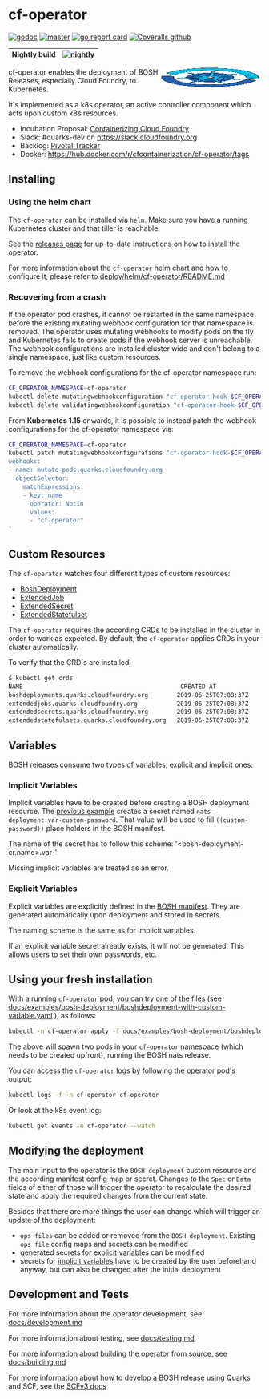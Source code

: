 # cf-operator

[![godoc](https://godoc.org/code.cloudfoundry.org/cf-operator?status.svg)](https://godoc.org/code.cloudfoundry.org/cf-operator)
[![master](https://ci.flintstone.cf.cloud.ibm.com/api/v1/teams/quarks/pipelines/cf-operator/badge)](https://ci.flintstone.cf.cloud.ibm.com/teams/quarks/pipelines/cf-operator)
[![go report card](https://goreportcard.com/badge/code.cloudfoundry.org/cf-operator)](https://goreportcard.com/report/code.cloudfoundry.org/cf-operator)
[![Coveralls github](https://img.shields.io/coveralls/github/cloudfoundry-incubator/cf-operator.svg?style=flat)](https://coveralls.io/github/cloudfoundry-incubator/cf-operator?branch=HEAD)

|Nightly build|[![nightly](https://ci.flintstone.cf.cloud.ibm.com/api/v1/teams/quarks/pipelines/cf-operator-nightly/badge)](https://ci.flintstone.cf.cloud.ibm.com/teams/quarks/pipelines/cf-operator-nightly)|
|-|-|

<img align="right" width="200" height="39" src="https://github.com/cloudfoundry-incubator/cf-operator/raw/master/docs/cf-operator-logo.png">

cf-operator enables the deployment of BOSH Releases, especially Cloud Foundry, to Kubernetes.

It's implemented as a k8s operator, an active controller component which acts upon custom k8s resources.

* Incubation Proposal: [Containerizing Cloud Foundry](https://docs.google.com/document/d/1_IvFf-cCR4_Hxg-L7Z_R51EKhZfBqlprrs5NgC2iO2w/edit#heading=h.lybtsdyh8res)
* Slack: #quarks-dev on <https://slack.cloudfoundry.org>
* Backlog: [Pivotal Tracker](https://www.pivotaltracker.com/n/projects/2192232)
* Docker: https://hub.docker.com/r/cfcontainerization/cf-operator/tags

## Installing

### **Using the helm chart**

The `cf-operator` can be installed via `helm`. Make sure you have a running Kubernetes cluster and that tiller is reachable.

See the [releases page](https://github.com/cloudfoundry-incubator/cf-operator/releases) for up-to-date instructions on how to install the operator.

For more information about the `cf-operator` helm chart and how to configure it, please refer to [deploy/helm/cf-operator/README.md](deploy/helm/cf-operator/README.md)

### Recovering from a crash

If the operator pod crashes, it cannot be restarted in the same namespace before the existing mutating webhook configuration for that namespace is removed.
The operator uses mutating webhooks to modify pods on the fly and Kubernetes fails to create pods if the webhook server is unreachable.
The webhook configurations are installed cluster wide and don't belong to a single namespace, just like custom resources.

To remove the webhook configurations for the cf-operator namespace run:

```bash
CF_OPERATOR_NAMESPACE=cf-operator
kubectl delete mutatingwebhookconfiguration "cf-operator-hook-$CF_OPERATOR_NAMESPACE"
kubectl delete validatingwebhookconfiguration "cf-operator-hook-$CF_OPERATOR_NAMESPACE"
```

From **Kubernetes 1.15** onwards, it is possible to instead patch the webhook configurations for the cf-operator namespace via:
```bash
CF_OPERATOR_NAMESPACE=cf-operator
kubectl patch mutatingwebhookconfigurations "cf-operator-hook-$CF_OPERATOR_NAMESPACE" -p '
webhooks:
- name: mutate-pods.quarks.cloudfoundry.org
  objectSelector:
    matchExpressions:
    - key: name
      operator: NotIn
      values:
      - "cf-operator"
'
```

## Custom Resources

The `cf-operator` watches four different types of custom resources:

- [BoshDeployment](docs/controllers/boshdeployment.md)
- [ExtendedJob](https://github.com/cloudfoundry-incubator/quarks-job/blob/master/docs/extendedjob.md)
- [ExtendedSecret](docs/controllers/extendedsecret.md)
- [ExtendedStatefulset](docs/controllers/extendedstatefulset.md)

The `cf-operator` requires the according CRDs to be installed in the cluster in order to work as expected. By default, the `cf-operator` applies CRDs in your cluster automatically.

To verify that the CRD´s are installed:

```bash
$ kubectl get crds
NAME                                            CREATED AT
boshdeployments.quarks.cloudfoundry.org        2019-06-25T07:08:37Z
extendedjobs.quarks.cloudfoundry.org           2019-06-25T07:08:37Z
extendedsecrets.quarks.cloudfoundry.org        2019-06-25T07:08:37Z
extendedstatefulsets.quarks.cloudfoundry.org   2019-06-25T07:08:37Z
```

## Variables

BOSH releases consume two types of variables, explicit and implicit ones.

### Implicit Variables

Implicit variables have to be created before creating a BOSH deployment resource.
The [previous example](docs/examples/bosh-deployment/boshdeployment-with-custom-variable.yaml) creates a secret named `nats-deployment.var-custom-password`. That value will be used to fill `((custom-password))` place holders in the BOSH manifest.

The name of the secret has to follow this scheme: '<bosh-deployment-cr.name>.var-<variable-name>'

Missing implicit variables are treated as an error.

### Explicit Variables

Explicit variables are explicitly defined in the [BOSH manifest](https://bosh.io/docs/manifest-v2/#variables). They are generated automatically upon deployment and stored in secrets.

The naming scheme is the same as for implicit variables.

If an explicit variable secret already exists, it will not be generated. This allows users to set their own passwords, etc.


## Using your fresh installation

With a running `cf-operator` pod, you can try one of the files (see [docs/examples/bosh-deployment/boshdeployment-with-custom-variable.yaml](docs/examples/bosh-deployment/boshdeployment-with-custom-variable.yaml) ), as follows:

```bash
kubectl -n cf-operator apply -f docs/examples/bosh-deployment/boshdeployment-with-custom-variable.yaml
```

The above will spawn two pods in your `cf-operator` namespace (which needs to be created upfront), running the BOSH nats release.

You can access the `cf-operator` logs by following the operator pod's output:

```bash
kubectl logs -f -n cf-operator cf-operator
```

Or look at the k8s event log:

```bash
kubectl get events -n cf-operator --watch
```

## Modifying the deployment

The main input to the operator is the `BOSH deployment` custom resource and the according manifest config map or secret. Changes to the `Spec` or `Data` fields of either of those will trigger the operator to recalculate the desired state and apply the required changes from the current state.

Besides that there are more things the user can change which will trigger an update of the deployment:

* `ops files` can be added or removed from the `BOSH deployment`. Existing `ops file` config maps and secrets can be modified
* generated secrets for [explicit variables](docs/from_bosh_to_kube.md#variables-to-extended-secrets) can be modified
* secrets for [implicit variables](docs/from_bosh_to_kube.md#manual-implicit-variables) have to be created by the user beforehand anyway, but can also be changed after the initial deployment

## Development and Tests

For more information about the operator development, see [docs/development.md](docs/development.md)

For more information about testing, see [docs/testing.md](docs/testing.md)

For more information about building the operator from source, see [docs/building.md](docs/building.md)

For more information about how to develop a BOSH release using Quarks and SCF, see the [SCFv3 docs](https://github.com/SUSE/scf/blob/v3-develop/dev/scf/docs/bosh-author.md)
